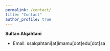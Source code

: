 ```yaml
---
permalink: /contact/
title: "Contact"
author_profile: true
---
```


**Sultan Alqahtani**  
* Email: ssalqahtani[at]imamu[dot]edu[dot]sa



